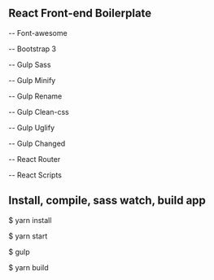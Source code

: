 ## React Front-end Boilerplate

-- Font-awesome

-- Bootstrap 3

-- Gulp Sass

-- Gulp Minify

-- Gulp Rename

-- Gulp Clean-css

-- Gulp Uglify

-- Gulp Changed


-- React Router

-- React Scripts

## Install, compile, sass watch, build app

$ yarn install

$ yarn start

$ gulp

$ yarn build